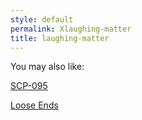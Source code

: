 ```yaml
---
style: default
permalink: Xlaughing-matter
title: laughing-matter
---
```

You may also like:

[SCP-095](http://scp-wiki.net/scp-095)

[Loose Ends](http://scp-wiki.net/loose-ends)
